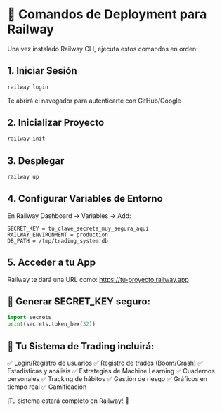 # 🚀 Comandos de Deployment para Railway

Una vez instalado Railway CLI, ejecuta estos comandos en orden:

## 1. Iniciar Sesión
```bash
railway login
```
Te abrirá el navegador para autenticarte con GitHub/Google

## 2. Inicializar Proyecto
```bash
railway init
```

## 3. Desplegar
```bash
railway up
```

## 4. Configurar Variables de Entorno
En Railway Dashboard → Variables → Add:

```
SECRET_KEY = tu_clave_secreta_muy_segura_aqui
RAILWAY_ENVIRONMENT = production
DB_PATH = /tmp/trading_system.db
```

## 5. Acceder a tu App
Railway te dará una URL como:
https://tu-proyecto.railway.app

## 🔧 Generar SECRET_KEY seguro:
```python
import secrets
print(secrets.token_hex(32))
```

## 📱 Tu Sistema de Trading incluirá:
✅ Login/Registro de usuarios
✅ Registro de trades (Boom/Crash)
✅ Estadísticas y análisis
✅ Estrategias de Machine Learning
✅ Cuadernos personales
✅ Tracking de hábitos
✅ Gestión de riesgo
✅ Gráficos en tiempo real
✅ Gamificación

¡Tu sistema estará completo en Railway! 🎉
